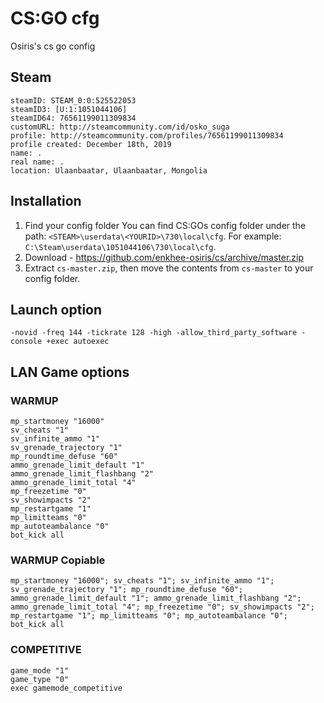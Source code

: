 # CS:GO cfg

Osiris's cs go config

## Steam

```
steamID: STEAM_0:0:525522053
steamID3: [U:1:1051044106]
steamID64: 76561199011309834
customURL: http://steamcommunity.com/id/osko_suga
profile: http://steamcommunity.com/profiles/76561199011309834
profile created: December 18th, 2019
name: .
real name: .
location: Ulaanbaatar, Ulaanbaatar, Mongolia
```

## Installation

1. Find your config folder You can find CS:GOs config folder under the path: `<STEAM>\userdata\<YOURID>\730\local\cfg`. For example: `C:\Steam\userdata\1051044106\730\local\cfg`.
2. Download - https://github.com/enkhee-osiris/cs/archive/master.zip
3. Extract `cs-master.zip`, then move the contents from `cs-master` to your config folder.

## Launch option

```
-novid -freq 144 -tickrate 128 -high -allow_third_party_software -console +exec autoexec
```

## LAN Game options

### WARMUP

```
mp_startmoney "16000"
sv_cheats "1"
sv_infinite_ammo "1"
sv_grenade_trajectory "1"
mp_roundtime_defuse "60"
ammo_grenade_limit_default "1"
ammo_grenade_limit_flashbang "2"
ammo_grenade_limit_total "4"
mp_freezetime "0"
sv_showimpacts "2"
mp_restartgame "1"
mp_limitteams "0"
mp_autoteambalance "0"
bot_kick all
```

### WARMUP Copiable

```
mp_startmoney "16000"; sv_cheats "1"; sv_infinite_ammo "1"; sv_grenade_trajectory "1"; mp_roundtime_defuse "60"; ammo_grenade_limit_default "1"; ammo_grenade_limit_flashbang "2"; ammo_grenade_limit_total "4"; mp_freezetime "0"; sv_showimpacts "2"; mp_restartgame "1"; mp_limitteams "0"; mp_autoteambalance "0"; bot_kick all
```

### COMPETITIVE

```
game_mode "1"
game_type "0"
exec gamemode_competitive
```
